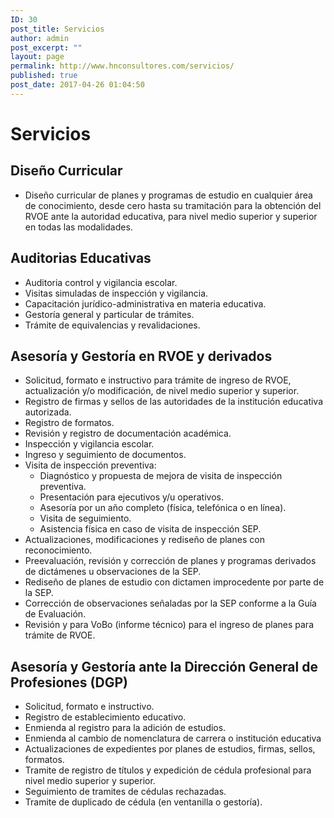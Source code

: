 ```yaml
---
ID: 30
post_title: Servicios
author: admin
post_excerpt: ""
layout: page
permalink: http://www.hnconsultores.com/servicios/
published: true
post_date: 2017-04-26 01:04:50
---
```

# Servicios

## Diseño Curricular

- Diseño curricular de planes y programas de estudio en cualquier área de conocimiento, desde cero hasta su tramitación para la obtención del RVOE ante la autoridad educativa, para nivel medio superior y superior en todas las modalidades.


## Auditorias Educativas

- Auditoria control y vigilancia escolar.
- Visitas simuladas de inspección y vigilancia.
- Capacitación jurídico-administrativa en materia educativa.
- Gestoría general y particular de trámites.
- Trámite de equivalencias y revalidaciones.

## Asesoría y Gestoría en RVOE y derivados

- Solicitud, formato e instructivo para trámite de ingreso de RVOE, actualización y/o modificación, de nivel medio superior y superior.
- Registro de firmas y sellos de las autoridades de la institución educativa autorizada.
- Registro de formatos.
- Revisión y registro de documentación académica.
- Inspección y vigilancia escolar.
- Ingreso y seguimiento de documentos.
- Visita de inspección preventiva:
	- Diagnóstico y propuesta de mejora de visita de inspección preventiva.
	- Presentación para ejecutivos y/u operativos.
	- Asesoría por un año completo (física, telefónica o en línea).
	- Visita de seguimiento.
	- Asistencia física en caso de visita de inspección SEP.
- Actualizaciones, modificaciones y rediseño de planes con reconocimiento.
- Preevaluación, revisión y corrección de planes y programas derivados de dictámenes u observaciones de la SEP.
- Rediseño de planes de estudio con dictamen improcedente por parte de la SEP.
- Corrección de observaciones señaladas por la SEP conforme a la Guía de Evaluación.
- Revisión y para VoBo (informe técnico) para el ingreso de planes  para trámite de RVOE.


## Asesoría y Gestoría ante la Dirección General de Profesiones (DGP)


- Solicitud, formato e instructivo.
- Registro de establecimiento educativo.
- Enmienda al registro para la adición de estudios.
- Enmienda al cambio de nomenclatura de carrera o institución educativa
- Actualizaciones de expedientes por planes de estudios, firmas, sellos, formatos.
- Tramite de registro de títulos y expedición de cédula profesional para nivel medio superior y superior.
- Seguimiento de tramites de cédulas rechazadas.
- Tramite de duplicado de cédula (en ventanilla o gestoría).

